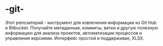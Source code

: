 # -git-
Этот репозиторий - инструмент для извлечения информации из Git Hub и Bitbucket. Получайте метаданные, коммиты, ветки и другую полезную информацию для анализа проектов, автоматизации процессов и управления версиями. Интерфейс простой и поддерживае, XLSX. 
